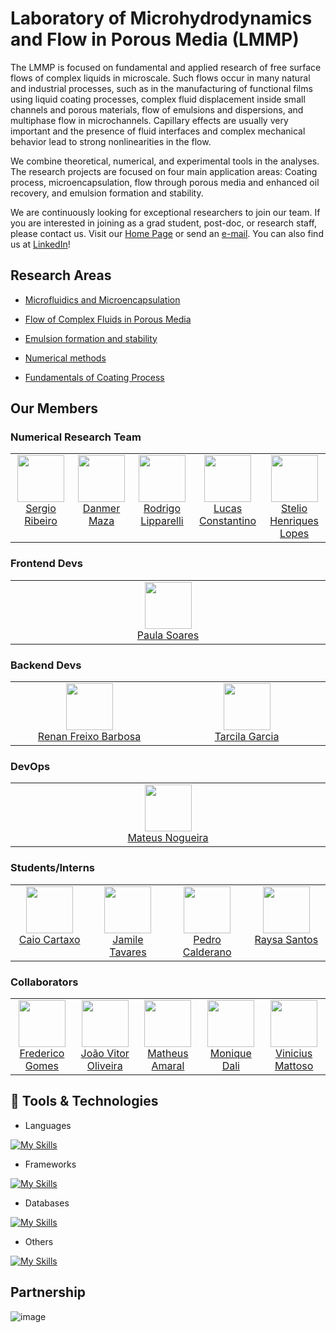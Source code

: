 # Laboratory of Microhydrodynamics and Flow in Porous Media (LMMP)

The LMMP is focused on fundamental and applied research of free surface flows of complex liquids in microscale.  Such flows occur in many natural and industrial processes, such as in the manufacturing of functional films using liquid coating processes, complex fluid displacement inside small channels and porous materials, flow of emulsions and dispersions, and multiphase flow in microchannels.  Capillary effects are usually very important and the presence of fluid interfaces and complex mechanical behavior lead to strong nonlinearities in the flow.

We combine theoretical, numerical, and experimental tools in the analyses.  The research projects are focused on four main application areas: Coating process, microencapsulation, flow through porous media and enhanced oil recovery, and emulsion formation and stability.

We are continuously looking for exceptional researchers to join our team.  If you are interested in joining as a grad student, post-doc, or research staff, please contact us. Visit our [Home Page](http://lmmp.mec.puc-rio.br/) or send an [e-mail](mailto:msc@puc-rio.br). You can also find us at [LinkedIn](https://www.linkedin.com/company/lmmp-puc-rio/about/)!



## Research Areas

* [Microfluidics and Microencapsulation](http://tmp-lmmp.mec.puc-rio.br/research/microfluidics-and-microencapsulation/)

* [Flow of Complex Fluids in Porous Media](http://tmp-lmmp.mec.puc-rio.br/research/flow-of-complex-fluids-in-porous-media/)

* [Emulsion formation and stability](http://tmp-lmmp.mec.puc-rio.br/research/emulsion-formation-and-stability/)

* [Numerical methods](http://tmp-lmmp.mec.puc-rio.br/research/numerical-methods/)

* [Fundamentals of Coating Process](http://tmp-lmmp.mec.puc-rio.br/research/fundamentals-of-coating-process/)


## Our Members

### Numerical Research Team

<table><tbody><tr>
<td align="center" valign="top" width="11%">
<a href="https://github.com/ssribeiroLMMP">
<img src="https://github.com/ssribeiroLMMP.png?s=75" width="75" height="75"><br />
Sergio Ribeiro
</a></td>

<td align="center" valign="top" width="11%">
<a href="https://github.com/Danmerm">
<img src="https://github.com/Danmerm.png?s=75" width="75" height="75"><br />
Danmer Maza
</a></td>
</a></td>
  
<td align="center" valign="top" width="11%">
<a href="https://github.com/rodlipparelli">
<img src="https://github.com/rodlipparelli.png?s=75" width="75" height="75"><br />
Rodrigo Lipparelli
</a></td>

<td align="center" valign="top" width="11%">
<a href="https://github.com/LucasConst">
<img src="https://github.com/LucasConst.png?s=75" width="75" height="75"><br />
Lucas Constantino
</a></td>

<td align="center" valign="top" width="11%">
<a href="https://github.com/steliohlopes">
<img src="https://github.com/steliohlopes.png?s=75" width="75" height="75"><br />
Stelio Henriques Lopes
</a></td></tr></tbody></table>

### Frontend Devs

<table><tbody><tr>
<td align="center" valign="top" width="11%">
<a href="https://github.com/paulinha-19">
<img src="https://github.com/paulinha-19.png?s=75" width="75" height="75"><br />
Paula Soares
</a></td></tr></tbody></table>

### Backend Devs

<table><tbody><tr>
<td align="center" valign="top" width="11%">
<a href="https://github.com/RenanFreixoBarbosa">
<img src="https://github.com/RenanFreixoBarbosa.png?s=75" width="75" height="75"><br />
Renan Freixo Barbosa
</a></td>
  
<td align="center" valign="top" width="11%">
<a href="https://github.com/tarcilasg">
<img src="https://github.com/tarcilasg.png?s=75" width="75" height="75"><br />
Tarcila Garcia
</a></td></tr></tbody></table>

### DevOps

<table><tbody><tr>
<td align="center" valign="top" width="11%">
<a href="https://github.com/mnogueira-puc">
<img src="https://github.com/mnogueira-puc.png?s=75" width="75" height="75"><br />
Mateus Nogueira
</a></td></tr></tbody></table>

### Students/Interns

<table><tbody><tr>
<td align="center" valign="top" width="11%">
<a href="https://github.com/cartaxocaio">
<img src="https://github.com/cartaxocaio.png?s=75" width="75" height="75"><br />
Caio Cartaxo
</a></td>

<td align="center" valign="top" width="11%">
<a href="https://github.com/jmatavares">
<img src="https://github.com/jmatavares.png?s=75" width="75" height="75"><br />
Jamile Tavares
</a></td>

<td align="center" valign="top" width="11%">
<a href="https://github.com/phscald">
<img src="https://github.com/phscald.png?s=75" width="75" height="75"><br />
Pedro Calderano
</a></td>

<td align="center" valign="top" width="11%">
<a href="https://github.com/raysagoms">
<img src="https://github.com/raysagoms.png?s=75" width="75" height="75"><br />
Raysa Santos 
</a></td></tr></tbody></table>


### Collaborators

<table><tbody><tr>
<td align="center" valign="top" width="11%">
<a href="https://github.com/fcgomes">
<img src="https://github.com/fcgomes.png?s=75" width="75" height="75"><br />
Frederico Gomes
</a></td>
  
<td align="center" valign="top" width="11%">
<a href="https://github.com/jvitordeoliveira96">
<img src="https://github.com/jvitordeoliveira96.png?s=75" width="75" height="75"><br />
João Vitor Oliveira
</a></td>

<td align="center" valign="top" width="11%">
<a href="https://github.com/mAmaral99">
<img src="https://github.com/mAmaral99.png?s=75" width="75" height="75"><br />
Matheus Amaral
</a></td>

<td align="center" valign="top" width="11%">
<a href="https://github.com/mfdali">
<img src="https://github.com/mfdali.png?s=75" width="75" height="75"><br />
Monique Dali
</a></td>

<td align="center" valign="top" width="11%">
<a href="https://github.com/vinicius-mattoso">
<img src="https://github.com/vinicius-mattoso.png?s=75" width="75" height="75"><br />
Vinicius Mattoso
</a></td>
</tr></tbody></table>


## 🔧 Tools & Technologies

* Languages
  
[![My Skills](https://skillicons.dev/icons?i=py,matlab,cpp,css,html,js)](https://skillicons.dev)

* Frameworks
  
[![My Skills](https://skillicons.dev/icons?i=react,docker,flask,django,tensorflow,nginx)](https://skillicons.dev)

* Databases
  
[![My Skills](https://skillicons.dev/icons?i=mysql,mongodb,postgres)](https://skillicons.dev)

* Others
  
[![My Skills](https://skillicons.dev/icons?i=vscode,visualstudio,github,latex)](https://skillicons.dev)


## Partnership

![image](https://github.com/user-attachments/assets/af071720-8862-4a18-bc98-26c6314b274f)
